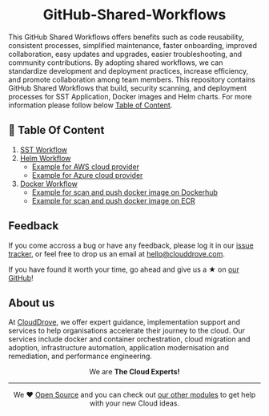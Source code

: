 <h1 align="center">GitHub-Shared-Workflows</h1>

This GitHub Shared Workflows offers benefits such as code reusability, consistent processes, simplified maintenance, faster onboarding, improved collaboration, easy updates and upgrades, easier troubleshooting, and community contributions. By adopting shared workflows, we can standardize development and deployment practices, increase efficiency, and promote collaboration among team members. This repository contains GitHub Shared Workflows that build, security scanning, and deployment processes for SST Application, Docker images and Helm charts. For more information please follow below [Table of Content](https://github.com/clouddrove/github-shared-workflows/tree/issue_357#-table-of-content).

## 🚀 Table Of Content
1. [SST Workflow](https://github.com/clouddrove/github-shared-workflows/blob/issue_357/SST_WF.md)   
2. [Helm Workflow](https://github.com/clouddrove/github-shared-workflows/blob/issue_357/HELM_WF.md)
   * [Example for AWS cloud provider](https://github.com/clouddrove/github-shared-workflows/blob/issue_357/HELM_WF.md#example-for-aws-cloud-provider)
   * [Example for Azure cloud provider](https://github.com/clouddrove/github-shared-workflows/blob/issue_357/HELM_WF.md#example-for-azure-cloud-provider) 
3. [Docker Workflow](https://github.com/clouddrove/github-shared-workflows/blob/issue_357/DOCKER_WF.md)
   * [Example for scan and push docker image on Dockerhub](https://github.com/clouddrove/github-shared-workflows/blob/issue_357/DOCKER_WF.md#example-for-scan-and-push-docker-image-on-dockerhub)
   * [Example for scan and push docker image on ECR](https://github.com/clouddrove/github-shared-workflows/blob/issue_357/DOCKER_WF.md#example-for-scan-and-push-docker-image-on-ecr)


## Feedback 
If you come accross a bug or have any feedback, please log it in our [issue tracker](https://github.com/clouddrove/terraform-azure-aks/issues), or feel free to drop us an email at [hello@clouddrove.com](mailto:hello@clouddrove.com).

If you have found it worth your time, go ahead and give us a ★ on [our GitHub](https://github.com/clouddrove/terraform-azure-aks)!

## About us

At [CloudDrove][website], we offer expert guidance, implementation support and services to help organisations accelerate their journey to the cloud. Our services include docker and container orchestration, cloud migration and adoption, infrastructure automation, application modernisation and remediation, and performance engineering.

<p align="center">We are <b> The Cloud Experts!</b></p>
<hr />
<p align="center">We ❤️  <a href="https://github.com/clouddrove">Open Source</a> and you can check out <a href="https://github.com/clouddrove">our other modules</a> to get help with your new Cloud ideas.</p>

  [website]: https://clouddrove.com
  [github]: https://github.com/clouddrove
  [linkedin]: https://cpco.io/linkedin
  [twitter]: https://twitter.com/clouddrove/
  [email]: https://clouddrove.com/contact-us.html
  [terraform_modules]: https://github.com/clouddrove?utf8=%E2%9C%93&q=terraform-&type=&language=
